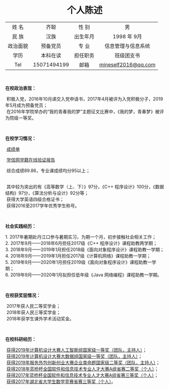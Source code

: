 # <center>个人陈述</center>
<table align="center">
<tr><td align="center">姓  名</td><td align="center">齐聪</td><td align="center">性  别</td><td align="center">男</td></tr>
<tr><td align="center">民  族</td><td align="center">汉族</td><td align="center">出生年月</td><td align="center">1998 年 9月</td></tr>
<tr><td align="center">政治面貌</td><td align="center">预备党员</td><td align="center">专  业</td><td align="center">信息管理与信息系统</td></tr>
<tr><td align="center">学历</td><td align="center">本科在读</td><td align="center">担任职务</td><td align="center">班级团支书</td></tr>
<tr><td align="center">Tel</td><td align="center">15071494199</td><td align="center">邮箱</td><td align="center"><a href="mailto:mineself2016@qq.com" title="和我打个招呼吧">mineself2016@qq.com</a></td></tr>
</table>

<br>

<p>
<b>在校政治表现：</b>
</p>

<p>
&#160;积极入党，2016年10月递交入党申请书，2017年4月被评为入党积极分子，2019年5月成为预备党员；
<br>
&#160;在2016年学院举办的“我的青春我的梦”主题征文比赛中，《我的梦，青春梦》被评为院级一等奖。
</p>



<br>

<p>
<b>在校学习情况：</b>
</p>

<p>
&#160;<a href="http://120.78.130.250:8080/static/pdf/zuel_1613030113_qicong.pdf">成绩单</a>
<br>
</p>

<p>
&#160;<a href="http://120.78.130.250:8080/static/pdf/xjzxyz_qc.pdf">学信网学籍在线验证报告</a>
</p>

<p>

&#160;综合成绩89.86，专业课成绩均分95以上；

<br>
&#160;其中较为突出的有《高等数学（上、下）》97分，《C++ 程序设计》100分，《数据结构》97分，《算法分析与设计》92分等；
<br>
&#160;获得大学英语四级合格证书；
<br>
&#160;获得2016至2017学年优秀学生称号。
</p>

<br>

<p>
<b>社会实践经历：</b>
</p>

<p>
1. 2017年暑期赴丹江口参与暑期实习，为期一个月，初步接触社会相关工作；
<br>
2. 2017年9月——2018年6月担任2017级《C++ 程序设计》课程助教两学期；
<br>
3. 2018年9月——2019年1月担任2018级《面向对象程序设计》课程助教一学期；
<br>
4. 2018年9月——2019年1月担任2017级《计算机网络》课程助教一学期；
<br>
5. 2019年9月——2020年1月担任2019级《面向对象程序设计》课程助教一学期；
<br>
6. 2019年9月——2020年1月拟担任低年级《Java 网络编程》课程助教一学期。
</p>

<br>

<p>
<b>在校获奖惩情况：</b>
</p>

<p>
&#160;2017年获人民二等奖学金；
<br>
&#160;2018年获人民三等奖学金；
<br>
&#160;2018年获学生课外学术活动奖金。
</p>


<br>

<p>
<b>在校科研经历：</b>
</p>

<p>
&#160;<a href="http://120.78.130.250:8080/static/images/zhizhe-1.jpg">获得2019年计算机设计大赛人工智能组国家级一等奖（团队，主持人）</a>；
<br>
&#160;<a href="http://120.78.130.250:8080/static/images/mooc-1.jpg">获得2019年计算机设计大赛大数据组国家级一等奖（团队，主持人）</a>；
<br>
&#160;<a href="http://120.78.130.250:8080/static/images/fwwb-2.jpg">获得2019年服务外包创新创业大赛企业类命题国家级二等奖（团队，主持人）</a>；
<br>
&#160;<a href="http://120.78.130.250:8080/static/images/lq-2.jpg">获得2018年蓝桥杯全国软件和信息技术专业人才大赛A组省赛二等奖（个人）</a>；
<br>
&#160;<a href="http://120.78.130.250:8080/static/images/lq-3.jpg">获得2017年蓝桥杯全国软件和信息技术专业人才大赛A组省赛三等奖（个人）</a>；
<br>
&#160;<a href="http://120.78.130.250:8080/static/images/math-3.jpg">获得2017年湖北省大学生数学竞赛省赛三等奖（个人）</a>。
</p>


[^1]:前六学期课程加权平均成绩
